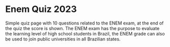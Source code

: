 # Enem Quiz 2023 
Simple quiz page with 10 questions related to the ENEM exam, at the end of the quiz the score is shown. The ENEM exam has the purpose to evaluate the learning level of high school students in Brazil, the ENEM grade can also be used to join public universities in all Brazilian states.
